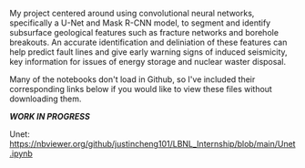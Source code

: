 My project centered around using convolutional neural networks, specifically a U-Net and Mask R-CNN model, to segment and identify subsurface geological  features such as fracture networks and borehole breakouts. An accurate identification and deliniation of these features can help predict fault lines and give early warning signs of induced seismicity, key information for issues of energy storage and nuclear waster disposal.

Many of the notebooks don't load in Github, so I've included their corresponding links below if you would like to view these files without downloading them.

***WORK IN PROGRESS***

Unet: https://nbviewer.org/github/justincheng101/LBNL_Internship/blob/main/Unet.ipynb
